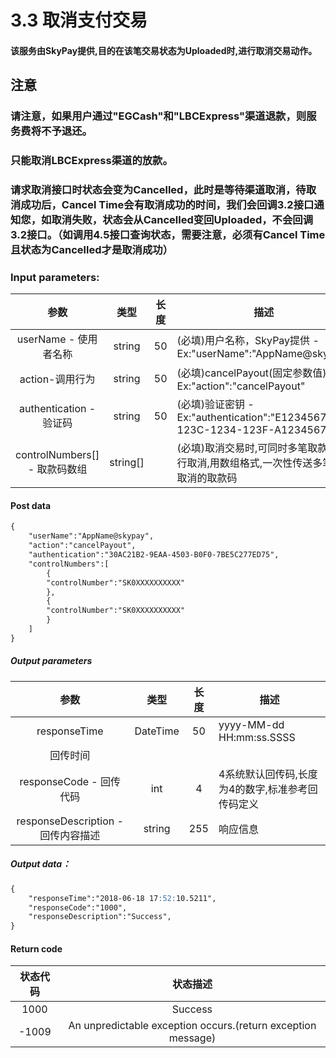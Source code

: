 # 3.3    取消支付交易
#### 该服务由SkyPay提供,目的在该笔交易状态为Uploaded时,进行取消交易动作。
## 注意
### 请注意，如果用户通过"EGCash"和"LBCExpress"渠道退款，则服务费将不予退还。
### 只能取消LBCExpress渠道的放款。
### 请求取消接口时状态会变为Cancelled，此时是等待渠道取消，待取消成功后，Cancel Time会有取消成功的时间，我们会回调3.2接口通知您，如取消失败，状态会从Cancelled变回Uploaded，不会回调3.2接口。（如调用4.5接口查询状态，需要注意，必须有Cancel Time且状态为Cancelled才是取消成功）
### Input parameters:
| 参数                        |    类型     | 长度    |描述|
| :-------------------------: | :-----------: |:-----:|--------------------------------|   
|userName - 使用者名称|string|50|(必填)用户名称，SkyPay提供 - Ex:"userName":"AppName@skypay"|
|action-调用行为|string|50|(必填)cancelPayout(固定参数值) - Ex:"action":"cancelPayout"|
|authentication  - 验证码|string |50|(必填)验证密钥 - Ex:"authentication":"E1234567-123C-1234-123F-A12345670"|
|controlNumbers[] - 取款码数组|string[]||(必填)取消交易时,可同时多笔取款码进行取消,用数组格式,一次性传送多笔要取消的取款码|
#### Post data
```md
{
    "userName":"AppName@skypay",
    "action":"cancelPayout",
    "authentication":"30AC21B2-9EAA-4503-B0F0-7BE5C277ED75",
    "controlNumbers":[
        {
        "controlNumber":"SK0XXXXXXXXXX"
        },
        {
        "controlNumber":"SK0XXXXXXXXXX"
        }
    ]
}

```

##### Output parameters
| 参数                        |    类型     | 长度    |描述|
| :-------------------------: | :-----------: |:-----:|--------------------------------|   
|responseTime|DateTime|50|yyyy-MM-dd HH:mm:ss.SSSS|
|回传时间||||
|responseCode - 回传代码|int|4|4系统默认回传码,长度为4的数字,标准参考回传码定义|
|responseDescription - 回传内容描述|string|255|响应信息|
##### Output data：
```md
{
    "responseTime":"2018-06-18 17:52:10.5211",
    "responseCode":"1000",
    "responseDescription":"Success",
}
```
#### Return code

| 状态代码                        |   状态描述    | 
| :-------------------------: | :-----------: |
|1000|Success|
|-1009|An unpredictable exception occurs.(return exception message)|
